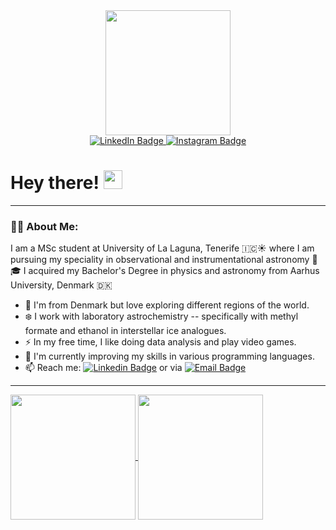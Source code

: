<div id="header" align="center">
  <img src="https://i.giphy.com/media/v1.Y2lkPTc5MGI3NjExOHpoMDdiMHc1OW12Y25jcmEzbWJjdjkwNmgyaXBoOTVoZDdiZ3c2YyZlcD12MV9pbnRlcm5hbF9naWZfYnlfaWQmY3Q9Zw/ghUOqcRA6zOb0Qvfrh/giphy-downsized-large.gif" width="200"/>
</div>

<div id="badges" align="center">
  <a href="https://www.linkedin.com/in/mads-mikkelsen1/">
    <img src="https://img.shields.io/badge/LinkedIn-blue?style=for-the-badge&logo=linkedin&logoColor=white" alt="LinkedIn Badge"/>
  </a>
  <a href="https://www.instagram.com/thenotofficialmads/">
    <img src="https://img.shields.io/badge/Instagram-red?style=for-the-badge&logo=instagram&logoColor=white" alt="Instagram Badge"/>
  </a>
</div>

<h1>
  Hey there!
  <img src="https://media.giphy.com/media/hvRJCLFzcasrR4ia7z/giphy.gif" width="30px"/>
</h1>

---

### 👨‍💻 About Me:
I am a MSc student at University of La Laguna, Tenerife 🇮🇨☀️ where I am pursuing my speciality in observational and instrumentational astronomy 🔭
🎓 I acquired my Bachelor's Degree in physics and astronomy from Aarhus University, Denmark 🇩🇰
- 🏡 I'm from Denmark but love exploring different regions of the world.
- ❄️ I work with laboratory astrochemistry -- specifically with methyl formate and ethanol in interstellar ice analogues.
- ⚡ In my free time, I like doing data analysis and play video games.
- 🌱 I'm currently improving my skills in various programming languages.
- 📫 Reach me: [![Linkedin Badge](https://img.shields.io/badge/-Mads-blue?style=flat&logo=Linkedin&logoColor=white)](https://www.linkedin.com/in/mads-mikkelsen1/) or via [![Email Badge](https://img.shields.io/badge/Mads-blue?style=flat&logo=gmail&logoColor=white)](mailto:madsmikkelsen99@proton.me)

---
<a href="https://github.com/MadsMikkelsen1?tab=repositories">
  <img height=200 align="center" src="https://github-readme-stats.vercel.app/api?username=MadsMikkelsen1" />
</a>
<a href="https://github.com/MadsMikkelsen1?tab=repositories">
  <img height=200 align="center" src="https://github-readme-stats.vercel.app/api/top-langs?username=MadsMikkelsen1&layout=donut&theme=vision-friendly-dark" />
</a>

